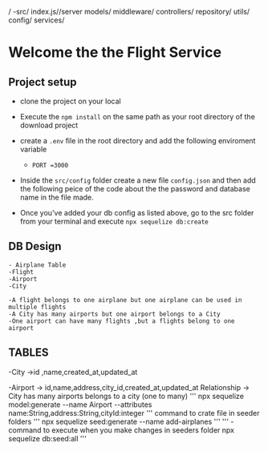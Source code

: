 /
    -src/
        index.js//server
        models/
        middleware/
        controllers/
        repository/
        utils/
        config/
        services/

# Welcome the the Flight Service

## Project setup
 - clone the project on your local 
 - Execute the `npm install` on the same path as your root directory of the download project 
 - create a `.env` file in the root directory and add the following enviroment variable 
      - `PORT =3000`
 - Inside the `src/config` folder create a new file `config.json` and then add the following peice of the code  about the the password and database name in the file made.

 - Once you've added your db config as listed above, go to the src folder from your terminal and execute `npx sequelize db:create`


 ## DB Design 
    - Airplane Table 
    -Flight 
    -Airport 
    -City 

    -A flight belongs to one airplane but one airplane can be used in multiple flights 
    -A City has many airports but one airport belongs to a City 
    -One airport can have many flights ,but a flights belong to one airport 

## TABLES 
   -City ->id ,name,created_at,updated_at

   -Airport -> id,name,address,city_id,created_at,updated_at
      Relationship -> City has many airports belongs to a city (one to many)
   '''
   npx sequelize model:generate --name Airport --attributes name:String,address:String,cityId:integer
   '''
   command to crate file in seeder folders 
   '''
   npx sequelize seed:generate --name add-airplanes
   '''
   '''
   -command to execute when you make changes in seeders folder 
   npx sequelize db:seed:all 
   '''
    